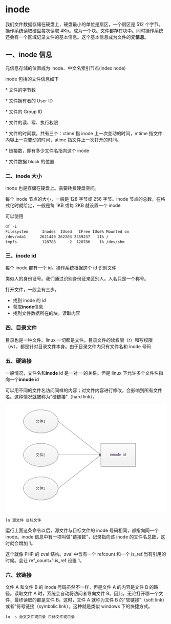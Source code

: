 # inode

我们文件数据存储在硬盘上，硬盘最小的单位是扇区，一个扇区是 512 个字节。操作系统读取硬盘每次读取 4Kb。成为一个块。文件都存在块中。同时操作系统还会有一个区域记录文件的基本信息。这个基本信息成为文件的**元信息**。

## 一、inode 信息

元信息存储的位置成为 inode、中文名索引节点(index node)

inode 包括的文件信息如下

\* 文件的字节数

\* 文件拥有者的 User ID

\* 文件的 Group ID

\* 文件的读、写、执行权限

\* 文件的时间戳，共有三个：ctime 指 inode 上一次变动的时间，mtime 指文件内容上一次变动的时间，atime 指文件上一次打开的时间。

\* 链接数，即有多少文件名指向这个 inode

\* 文件数据 block 的位置

### 二、inode 大小

inode 也是存储在硬盘上。需要耗费硬盘空间。

每个 inode 节点的大小，一般是 128 字节或 256 字节。inode 节点的总数，在格式化时就给定，一般是每 1KB 或每 2KB 就设置一个 inode

可以使用

```shell
df -i
Filesystem      Inodes  IUsed   IFree IUse% Mounted on
/dev/vda1      2621440 262203 2359237   11% /
tmpfs           128788      2  128786    1% /dev/shm
```

### 三、inode id

每个 inode 都有一个 id。操作系统根据这个 id 识别文件

类似人的身份证号。我们通过识别身份证来区别人。人名只是一个称号。

打开文件，一般会有三步，

- 找到 inode 的 id
- 获取**inode**信息
- 找到文件数据所在的块。读取内容

### 四、目录文件

目录也是一种文件。linux 一切都是文件。目录文件的读权限（r）和写权限（w），都是针对目录文件本身。由于目录文件内只有文件名和 inode 号码

### 五、硬链接

一般情况，文件名和**inode** id 是一对 一的关系。但是 linux 下允许多个文件名指向一个**innode** id

可以用不同的文件名访问同样的内容；对文件内容进行修改，会影响到所有文件名。这种情况就被称为"硬链接"（hard link）。

![hard](hard.png)

```shell
ln 源文件 目标文件
```

运行上面这条命令以后，源文件与目标文件的 inode 号码相同，都指向同一个 inode。inode 信息中有一项叫做"链接数"，记录指向该 inode 的文件名总数，这时就会增加 1。

这个就像 PHP 的 zval 结构。zval 中含有一个 refcount 和一个 is_ref.当有引用的时候。会让 ref_count+1.is_ref 设置 1。

### 六、软链接

文件 A 和文件 B 的 inode 号码虽然不一样，但是文件 A 的内容是文件 B 的路径。读取文件 A 时，系统会自动将访问者导向文件 B。因此，无论打开哪一个文件，最终读取的都是文件 B。这时，文件 A 就称为文件 B 的"软链接"（soft link）或者"符号链接（symbolic link）。这种就是类似 windows 下的快捷方式。

```shell
ln -s 源文文件或目录 目标文件或目录
```
